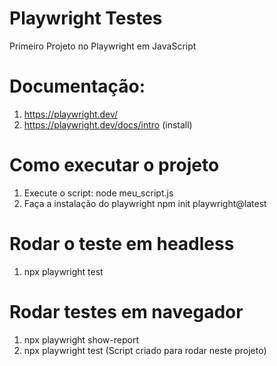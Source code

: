 # Playwright Testes
Primeiro Projeto no Playwright em JavaScript

# Documentação:
1. https://playwright.dev/
2. https://playwright.dev/docs/intro (install)

# Como executar o projeto
1. Execute o script: node meu_script.js
2. Faça a instalação do playwright npm init playwright@latest
   
 # Rodar o teste em headless
 1. npx playwright test
   
# Rodar testes em navegador
 1. npx playwright show-report 
 2. npx playwright test (Script criado para rodar neste projeto)



